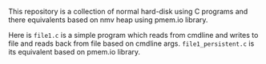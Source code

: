 This repository is a collection of normal hard-disk using C programs and there equivalents based on nmv heap using pmem.io library.

Here is `file1.c` is a simple program which reads from cmdline and writes to file and reads back from file based on cmdline args. `file1_persistent.c` is its equivalent based on pmem.io library.
